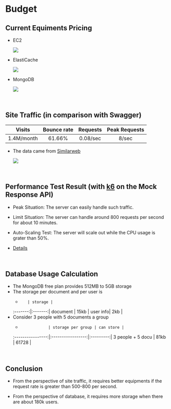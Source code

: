 # Budget

## Current Equiments Pricing

- EC2

  ![](..%5Cimgs%5Cpricing-EC2.png)

- ElastiCache

  ![](..%5Cimgs%5Cpricing-ElastiCache.png)

- MongoDB

  ![](..%5Cimgs%5Cpricing-MongoDB.png)

<br />

## Site Traffic (in comparison with Swagger)

Visits     | Bounce rate | Requests | Peak Requests |
:---------:|:-----------:|:--------:|:-------------:|
1.4M/month | 61.66%      | 0.08/sec | 8/sec         |

- The data came from [Similarweb](https://www.similarweb.com/zh-tw/)

  ![](..%5Cimgs%5Cswagger-traffic.png)

<br />

## Performance Test Result (with [k6](https://k6.io/) on the Mock Response API)

- Peak Situation: The server can easily handle such traffic.

- Limit Situation: The server can handle around 800 requests per second for about 10 minutes.

- Auto-Scaling Test: The server will scale out while the CPU usage is grater than 50%.

- [Details](./performance_test.md)

<br />

## Database Usage Calculation

- The MongoDB free plan provides 512MB to 5GB storage
- The storage per document and per user is
  -        | storage | 
  :-------:|:-------:|
  document | 15kb    |
  user info| 2kb    |
- Consider 3 people with 5 documents a group
  -                 | storage per group | can store |
  :----------------:|:-----------------:|:---------:|
  3 people + 5 docu | 81kb              | 61728     |

<br />

## Conclusion

- From the perspective of site traffic, it requires better equipments if the request rate is greater than 500-800 per second.

- From the perspective of database, it requires more storage when there are about 180k users. 